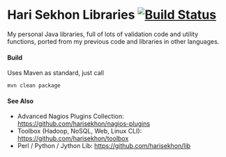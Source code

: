 Hari Sekhon Libraries [![Build Status](https://travis-ci.org/harisekhon/lib-java.svg?branch=master)](https://travis-ci.org/harisekhon/lib-java)
=====================

My personal Java libraries, full of lots of validation code and utility functions, ported from my previous code and libraries in other languages.

#### Build ####

Uses Maven as standard, just call
```
mvn clean package
```

#### See Also ####

* Advanced Nagios Plugins Collection: https://github.com/harisekhon/nagios-plugins
* Toolbox (Hadoop, NoSQL, Web, Linux CLI): https://github.com/harisekhon/toolbox
* Perl / Python / Jython Lib: https://github.com/harisekhon/lib
